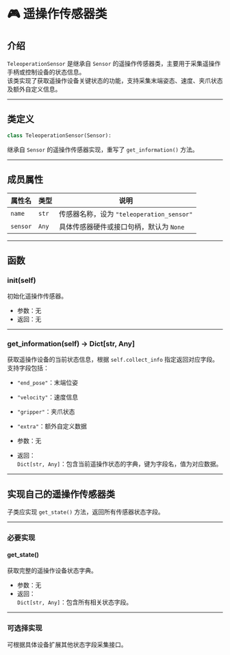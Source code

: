 # 🎮 遥操作传感器类

## 介绍  
`TeleoperationSensor` 是继承自 `Sensor` 的遥操作传感器类，主要用于采集遥操作手柄或控制设备的状态信息。  
该类实现了获取遥操作设备关键状态的功能，支持采集末端姿态、速度、夹爪状态及额外自定义信息。

---

## 类定义
```python
class TeleoperationSensor(Sensor):
```

继承自 `Sensor` 的遥操作传感器实现，重写了 `get_information()` 方法。

---

## 成员属性

| 属性名         | 类型    | 说明                      |
|----------------|---------|---------------------------|
| `name`        | `str`   | 传感器名称，设为 `"teleoperation_sensor"` |
| `sensor`      | `Any`   | 具体传感器硬件或接口句柄，默认为 `None` |

---

## 函数

### **__init__(self)**
初始化遥操作传感器。

- 参数：无  
- 返回：无  

---

### **get_information(self) -> Dict[str, Any]**
获取遥操作设备的当前状态信息，根据 `self.collect_info` 指定返回对应字段。  
支持字段包括：

- `"end_pose"`：末端位姿
- `"velocity"`：速度信息
- `"gripper"`：夹爪状态
- `"extra"`：额外自定义数据

- 参数：无  
- 返回：  
  `Dict[str, Any]`：包含当前遥操作状态的字典，键为字段名，值为对应数据。

---

## 实现自己的遥操作传感器类

子类应实现 `get_state()` 方法，返回所有传感器状态字段。

---

### 必要实现

#### **get_state()**
获取完整的遥操作设备状态字典。

- 参数：无  
- 返回：  
  `Dict[str, Any]`：包含所有相关状态字段。

---

### 可选择实现

可根据具体设备扩展其他状态字段采集接口。

